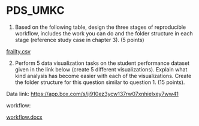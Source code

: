 # PDS_UMKC
1) Based on the following table, design the three stages of reproducible workflow, includes the work you
can do and the folder structure in each stage (reference study case in chapter 3). (5 points)

[frailty.csv](https://github.com/venkat9940/pds-assignment/blob/2605e6674c57c84c7fabe3112e5fe222280165f6/Q1/data_raw/frailty.csv)


2) Perform 5 data visualization tasks on the student performance dataset given in the link below (create
5 different visualizations). Explain what kind analysis has become easier with each of the visualizations.
Create the folder structure for this question similar to question 1. (15 points).


Data link: https://app.box.com/s/ji910ez3ycw137rw07xnhielxey7ww41



workflow:

[workflow.docx](https://github.com/ganeshkoneti01/PDS_UMKC/files/10832729/workflow.docx)
